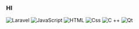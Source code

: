 ### HI 


<p>
  <img alt="Laravel" src="https://img.shields.io/badge/Laravel-ba0b25?logo=laravel&logoColor=white&style=for-the-badge" />
  <img alt="JavaScript" src="https://img.shields.io/badge/JavaScript-F7DF1E?logo=javascript&logoColor=white&style=for-the-badge" />
  <img alt="HTML" src="https://img.shields.io/badge/HTML-E34F26?logo=html5&logoColor=white&style=for-the-badge" />
  <img alt="Css"     src="https://img.shields.io/badge/CSS-1572B6?logo=css3&logoColor=white&style=for-the-badge" />
  <img alt="C ++" src="https://img.shields.io/badge/C ++-023ef0?logo=C ++&logoColor=white&style=for-the-badge" />
  <img alt="Qt" src="https://img.shields.io/badge/Qt-00ff5e?logo=Qt&logoColor=white&style=for-the-badge" />
</p>
<!-- <img src="https://img.shields.io/badge/Laravel-ba0b25?logo=SimpleIconName&logoColor=ColorName&style=ShieldStyle" /> -->
